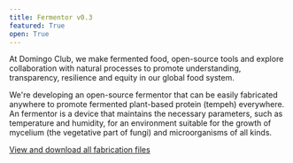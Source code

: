 ```yaml
---
title: Fermentor v0.3
featured: True
open: True
---
```


At Domingo Club, we make fermented food, open-source tools and explore collaboration with natural processes to promote understanding, transparency, resilience and equity in our global food system.

We're developing an open-source fermentor that can be easily fabricated anywhere to promote fermented plant-based protein (tempeh) everywhere. An fermentor is a device that maintains the necessary parameters, such as temperature and humidity, for an environment suitable for the growth of mycelium (the vegetative part of fungi) and microorganisms of all kinds.

[View and download all fabrication files](button:https://github.com/domingoclub/domingo-fermentor)
